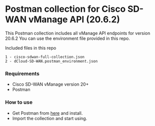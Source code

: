 # Postman collection for Cisco SD-WAN vManage API (20.6.2)

This Postman collection includes all vManage API endpoints for version 20.6.2
You can use the environment file provided in this repo.

Included files in this repo
~~~
1 - cisco-sdwan-full-collection.json
2 - dCloud-SD-WAN.postman_environment.json
~~~

### Requirements
* Cisco SD-WAN vManage version 20+
* Postman

### How to use

* Get Postman from [here](https://getpostman.com) and install. 
* Import the collection and start using.


